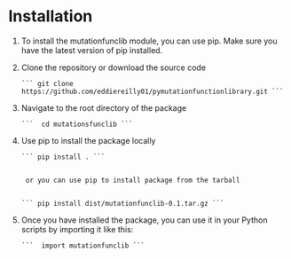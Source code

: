 # Installation
1. To install the mutationfunclib module, you can use pip. Make sure you have the latest version of pip installed.

2. Clone the repository or download the source code
 
       ``` git clone https://github.com/eddiereilly01/pymutationfunctionlibrary.git ```
  
3. Navigate to the root directory of the package

       ```  cd mutationsfunclib ```

4. Use pip to install the package locally

       ``` pip install . ```

 
        or you can use pip to install package from the tarball


       ``` pip install dist/mutationfunclib-0.1.tar.gz ```
    
5. Once you have installed the package, you can use it in your Python scripts by importing it like this:

       ```  import mutationfunclib ```





